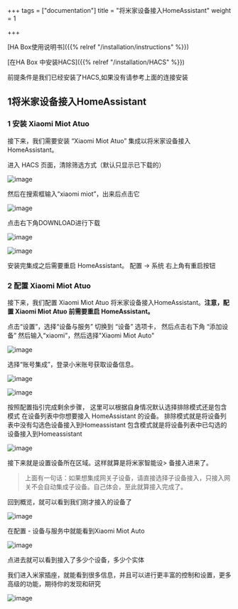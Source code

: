 +++
tags = ["documentation"]
title = "将米家设备接入HomeAssistant"
weight = 1

+++

[HA Box使用说明书]({{% relref  "/installation/instructions" %}})

[在HA Box 中安装HACS]({{% relref "/installation/HACS" %}})

前提条件是我们已经安装了HACS,如果没有请参考上面的连接安装

## 1将米家设备接入HomeAssistant

### 1 安装 Xiaomi Miot Atuo

接下来，我们需要安装 “Xiaomi Miot Atuo” 集成以将米家设备接入HomeAssistant。

进入 HACS 页面，清除筛选方式（默认只显示已下载的）

![image](https://pic.456766.xyz/typora/70e2335f30d0ac09481483ab161fd31c8ccdae7d.jpeg)





然后在搜索框输入“xiaomi miot”，出来后点击它

![image](https://pic.456766.xyz/typora/7dbb3b2832a340b7144704101831281b78997f9a.png)





点击右下角DOWNLOAD进行下载

![image](https://pic.456766.xyz/typora/c2e5a0057e07c7c71caa918194f809e2caa43ed4.png)



![image](https://pic.456766.xyz/typora/4052018b771c4df4176b353895c0596dcfb258a2.jpeg)





安装完集成之后需要重启 HomeAssistant。
配置 → 系统 右上角有重启按钮

### 2 配置 Xiaomi Miot Atuo

接下来，我们配置 Xiaomi Miot Atuo 将米家设备接入HomeAssistant。**注意，配置 Xiaomi Miot Atuo 前需要重启 HomeAssistant。**

点击“设置”，选择“设备与服务”
切换到 “设备” 选项卡， 然后点击右下角 “添加设备”
然后输入“xiaomi”，然后选择"Xiaomi Miot Auto"



![image](https://pic.456766.xyz/typora/6522b231a80bf78d487a8fc545347c4b350d2730.jpeg)





选择“账号集成”，登录小米账号获取设备信息。

![image](https://pic.456766.xyz/typora/cd71249cb01282859a521a8a373a6e5629323f92.jpeg)



![image](https://pic.456766.xyz/typora/92f4e0e5a705997eb38b985073bb5c8fa47a881a.jpeg)





按照配置指引完成剩余步骤，
这里可以根据自身情况默认选择排除模式还是包含模式
在设备列表中你想要接入 HomeAssistant 的设备。
排除模式就是将设备列表中没有勾选色设备接入到Homeassistant
包含模式就是将设备列表中已勾选的设备接入到Homeassistant

![image](https://pic.456766.xyz/typora/c403c5c6840ffcc7de4c78bdedd16c2ade91c357.jpeg)





接下来就是设置设备所在区域。这样就算是将米家智能设> 备接入进来了。

> 上面有一句话：如果想集成网关子设备，请直接选择子设备接入，只接入网关不会自动集成子设备。自己体会，至此就算接入完成了。

回到概览，就可以看到我们刚才接入的设备了

![image](https://pic.456766.xyz/typora/55cbe342ce51cb278d4599e0061df76d510d5b0b.jpeg)





在配置 - 设备与服务中就能看到Xiaomi Miot Auto

![image](https://pic.456766.xyz/typora/ad4e3cd4220230604a9b3354a652d2566cc1a322.jpeg)



点进去就可以看到接入了多少个设备，多少个实体



我们进入米家插座，就能看到很多信息，并且可以进行更丰富的控制和设置，更多高级的功能，期待你的发现和研究

![image](https://pic.456766.xyz/typora/103b0749a541718c1a75e8ecea1cb438338f0ee0.jpeg)

